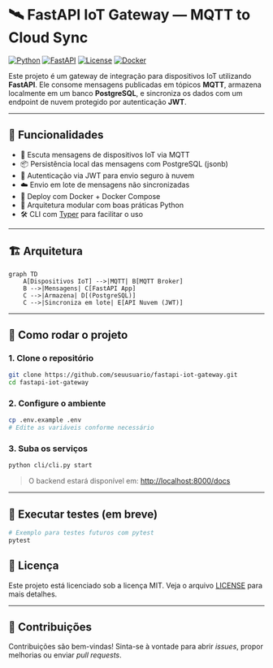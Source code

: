 # 🛰️ FastAPI IoT Gateway — MQTT to Cloud Sync

[![Python](https://img.shields.io/badge/python-3.11+-blue.svg)](https://www.python.org/)
[![FastAPI](https://img.shields.io/badge/fastapi-%3E=0.95.0-teal.svg)](https://fastapi.tiangolo.com/)
[![License](https://img.shields.io/github/license/seuusuario/fastapi-iot-gateway)](LICENSE)
[![Docker](https://img.shields.io/badge/docker-ready-blue.svg)](https://www.docker.com/)

Este projeto é um gateway de integração para dispositivos IoT utilizando **FastAPI**. Ele consome mensagens publicadas em tópicos **MQTT**, armazena localmente em um banco **PostgreSQL**, e sincroniza os dados com um endpoint de nuvem protegido por autenticação **JWT**.

---

## 🧩 Funcionalidades

- 🔌 Escuta mensagens de dispositivos IoT via MQTT
- 📦 Persistência local das mensagens com PostgreSQL (jsonb)
- 🔐 Autenticação via JWT para envio seguro à nuvem
- ☁️ Envio em lote de mensagens não sincronizadas
- 🐳 Deploy com Docker + Docker Compose
- 🧠 Arquitetura modular com boas práticas Python
- 🛠️ CLI com [Typer](https://typer.tiangolo.com/) para facilitar o uso

---

## 🏗️ Arquitetura

```mermaid
graph TD
    A[Dispositivos IoT] -->|MQTT| B[MQTT Broker]
    B -->|Mensagens| C[FastAPI App]
    C -->|Armazena| D[(PostgreSQL)]
    C -->|Sincroniza em lote| E[API Nuvem (JWT)]
```

---

## 🚀 Como rodar o projeto

### 1. Clone o repositório

```bash
git clone https://github.com/seuusuario/fastapi-iot-gateway.git
cd fastapi-iot-gateway
```

### 2. Configure o ambiente

```bash
cp .env.example .env
# Edite as variáveis conforme necessário
```

### 3. Suba os serviços

```bash
python cli/cli.py start
```

> O backend estará disponível em: [http://localhost:8000/docs](http://localhost:8000/docs)

---

## 🧪 Executar testes (em breve)

```bash
# Exemplo para testes futuros com pytest
pytest
```


## 📄 Licença

Este projeto está licenciado sob a licença MIT. Veja o arquivo [LICENSE](LICENSE) para mais detalhes.

---

## 🤝 Contribuições

Contribuições são bem-vindas! Sinta-se à vontade para abrir _issues_, propor melhorias ou enviar _pull requests_.